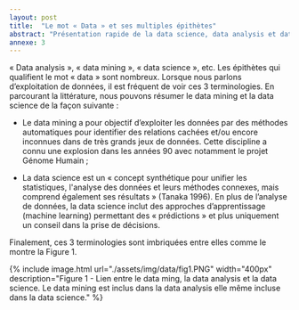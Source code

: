 ```yaml
---
layout: post
title:  "Le mot « Data » et ses multiples épithètes"
abstract: "Présentation rapide de la data science, data analysis et data mining"
annexe: 3
---
```


« Data analysis », « data mining », « data science », etc. Les épithètes qui qualifient le mot
« data » sont nombreux. Lorsque nous parlons d’exploitation de données, il est fréquent de voir
ces 3 terminologies. En parcourant la littérature, nous pouvons résumer le data mining et la
data science de la façon suivante :

- Le data mining a pour objectif d’exploiter les données par des méthodes automatiques pour
identifier des relations cachées et/ou encore inconnues dans de très grands jeux de données.
Cette discipline a connu une explosion dans les années 90 avec notamment le projet Génome
Humain ;

- La data science est un « concept synthétique pour unifier les statistiques, l'analyse des
données et leurs méthodes connexes, mais comprend également ses résultats » (Tanaka
1996). En plus de l’analyse de données, la data science inclut des approches
d’apprentissage (machine learning) permettant des « prédictions » et plus uniquement un
conseil dans la prise de décisions.

Finalement, ces 3 terminologies sont imbriquées entre elles comme le montre la Figure 1.

{% include image.html url="./assets/img/data/fig1.PNG" width="400px" description="Figure 1 - Lien entre le data ming, la data analysis et la data science. Le data mining est inclus dans la data analysis elle même
incluse dans la data science." %}